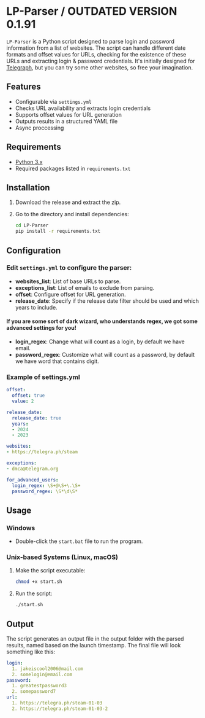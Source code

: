 # LP-Parser / OUTDATED VERSION 0.1.91
`LP-Parser` is a Python script designed to parse login and password information from a list of websites. 
The script can handle different date formats and offset values for URLs, checking for the existence of these URLs and extracting login & password credentials. 
It's initially designed for [Telegraph](https://telegra.ph/), but you can try some other websites, so free your imagination.

## Features
- Configurable via `settings.yml`
- Checks URL availability and extracts login credentials
- Supports offset values for URL generation
- Outputs results in a structured YAML file
- Async proccessing 

## Requirements
- [Python 3.x](https://www.python.org/downloads/)
- Required packages listed in `requirements.txt`

## Installation
1. Download the release and extract the zip.
   
2. Go to the directory and install dependencies:
    ```bash
    cd LP-Parser
    pip install -r requirements.txt
    ```

## Configuration
### Edit `settings.yml` to configure the parser:
   - **websites_list**: List of base URLs to parse.
   - **exceptions_list**: List of emails to exclude from parsing.
   - **offset**: Configure offset for URL generation.
   - **release_date**: Specify if the release date filter should be used and which years to include.
#### If you are some sort of dark wizard, who understands regex, we got some advanced settings for you!
   - **login_regex**: Change what will count as a login, by default we have email.
   - **password_regex**: Customize what will count as a password, by default we have word that contains digit.
### Example of settings.yml
```yaml
offset:
  offset: true
  value: 2

release_date:
  release_date: true
  years:
  - 2024
  - 2023

websites:
- https://telegra.ph/steam

exceptions: 
- dmca@telegram.org

for_advanced_users:
  login_regex: \S+@\S+\.\S+
  password_regex: \S*\d\S*
```

## Usage
### Windows 
- Double-click the `start.bat` file to run the program.
   
### Unix-based Systems (Linux, macOS)
1. Make the script executable:
   ```bash
   chmod +x start.sh
   ```
   
2. Run the script:
   ```bash
   ./start.sh
   ```
   
## Output
The script generates an output file in the output folder with the parsed results, named based on the launch timestamp.
The final file will look something like this:
```yaml
login:
  1. jakeiscool2006@mail.com
  2. somelogin@email.com
password:
  1. greatestpassword3
  2. somepassword7
url:
  1. https://telegra.ph/steam-01-03
  2. https://telegra.ph/steam-01-03-2
```

